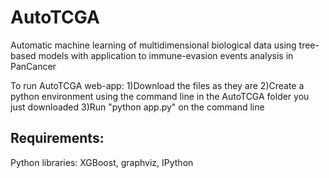 # AutoTCGA
Automatic machine learning of multidimensional biological data using tree-based models with application to immune-evasion events analysis in PanCancer

To run AutoTCGA web-app:
1)Download the files as they are
2)Create a python environment using the command line in the AutoTCGA folder you just downloaded
3)Run "python app.py" on the command line

## Requirements:
Python libraries: XGBoost, graphviz, IPython
